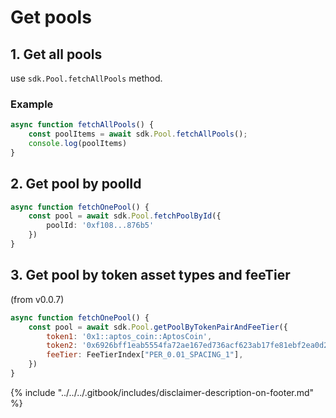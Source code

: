 # Get pools

## 1. Get all pools

use `sdk.Pool.fetchAllPools`  method.

### Example

```typescript
async function fetchAllPools() {
    const poolItems = await sdk.Pool.fetchAllPools();
    console.log(poolItems)
}
```



## 2. Get pool by poolId

```typescript
async function fetchOnePool() {
    const pool = await sdk.Pool.fetchPoolById({
        poolId: '0xf108...876b5'
    })
}

```



## 3. Get pool by token asset types and feeTier

(from v0.0.7)

```javascript
async function fetchOnePool() {
    const pool = await sdk.Pool.getPoolByTokenPairAndFeeTier({
        token1: '0x1::aptos_coin::AptosCoin',
        token2: '0x6926bff1eab5554fa72ae167ed736acf623ab17fe81ebf2ea0d2138f8c533f77::type::T',
        feeTier: FeeTierIndex["PER_0.01_SPACING_1"],
    })
}
```



{% include "../../../.gitbook/includes/disclaimer-description-on-footer.md" %}
